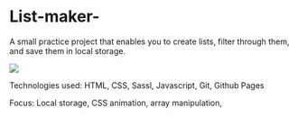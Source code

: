 # List-maker-
A small practice project that enables you to create lists, filter through them, and save them in local storage.

<img src="https://i.imgflip.com/458fnl.gif">

Technologies used: HTML, CSS, Sassl, Javascript, Git, Github Pages

Focus: Local storage, CSS animation, array manipulation,

